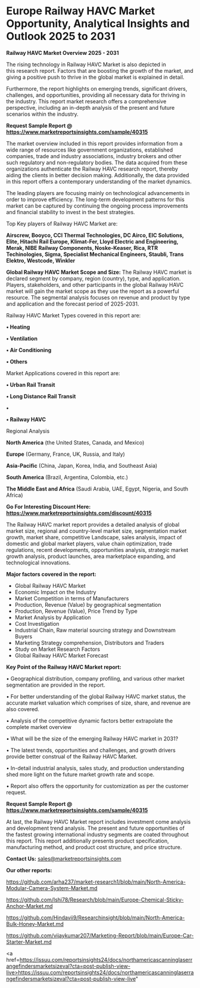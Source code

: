 # Europe Railway HAVC Market Opportunity, Analytical Insights and Outlook 2025 to 2031

<Strong> Railway HAVC Market Overview 2025 - 2031</strong>

The rising technology in Railway HAVC Market is also depicted in this research report. Factors that are boosting the growth of the market, and giving a positive push to thrive in the global market is explained in detail.

Furthermore, the report highlights on emerging trends, significant drivers, challenges, and opportunities, providing all necessary data for thriving in the industry. This report market research offers a comprehensive perspective, including an in-depth analysis of the present and future scenarios within the industry.

<strong>Request Sample Report @ <a href=https://www.marketreportsinsights.com/sample/40315>https://www.marketreportsinsights.com/sample/40315</a></strong>

The market overview included in this report provides information from a wide range of resources like government organizations, established companies, trade and industry associations, industry brokers and other such regulatory and non-regulatory bodies. The data acquired from these organizations authenticate the Railway HAVC research report, thereby aiding the clients in better decision making. Additionally, the data provided in this report offers a contemporary understanding of the market dynamics.

The leading players are focusing mainly on technological advancements in order to improve efficiency. The long-term development patterns for this market can be captured by continuing the ongoing process improvements and financial stability to invest in the best strategies.

Top Key players of Railway HAVC Market are:

<strong>Airscrew, Booyco, CCI Thermal Technologies, DC Airco, EIC Solutions, Elite, Hitachi Rail Europe, Klimat-Fer, Lloyd Electric and Engineering, Merak, NIBE Railway Components, Noske-Keaser, Rica, RTR Techinologies, Sigma, Specialist Mechanical Engineers, Staubli, Trans Elektro, Westcode, Winkler</strong>

<strong><b>Global Railway HAVC Market Scope and Size:</b></strong>
The Railway HAVC market is declared segment by company, region (country), type, and application. Players, stakeholders, and other participants in the global Railway HAVC market will gain the market scope as they use the report as a powerful resource. The segmental analysis focuses on revenue and product by type and application and the forecast period of 2025-2031.

Railway HAVC Market Types covered in this report are:

<strong>•  Heating

•  Ventilation

•  Air Conditioning

•  Others</strong>

Market Applications covered in this report are:

<strong>•  Urban Rail Transit

•  Long Distance Rail Transit

•  

•  Railway HAVC</strong> 

Regional Analysis

<strong>North America</strong> (the United States, Canada, and Mexico)

<strong>Europe</strong> (Germany, France, UK, Russia, and Italy)

<strong>Asia-Pacific</strong> (China, Japan, Korea, India, and Southeast Asia)

<strong>South America</strong> (Brazil, Argentina, Colombia, etc.)

<strong>The Middle East and Africa</strong> (Saudi Arabia, UAE, Egypt, Nigeria, and South Africa)

<strong>Go For Interesting Discount Here: <a href=https://www.marketreportsinsights.com/discount/40315>https://www.marketreportsinsights.com/discount/40315</a></strong>

The Railway HAVC market report provides a detailed analysis of global market size, regional and country-level market size, segmentation market growth, market share, competitive Landscape, sales analysis, impact of domestic and global market players, value chain optimization, trade regulations, recent developments, opportunities analysis, strategic market growth analysis, product launches, area marketplace expanding, and technological innovations.

<strong><b>Major factors covered in the report:</b></strong>
<ul>
  <li>Global Railway HAVC Market </li>
  <li>Economic Impact on the Industry</li>
  <li>Market Competition in terms of Manufacturers</li>
  <li>Production, Revenue (Value) by geographical segmentation</li>
  <li>Production, Revenue (Value), Price Trend by Type</li>
  <li>Market Analysis by Application</li>
  <li>Cost Investigation</li>
  <li>Industrial Chain, Raw material sourcing strategy and Downstream Buyers</li>
  <li>Marketing Strategy comprehension, Distributors and Traders</li>
  <li>Study on Market Research Factors</li>
  <li>Global Railway HAVC Market Forecast</li>
</ul>

<strong><b>Key Point of the Railway HAVC Market report:</b></strong>

• Geographical distribution, company profiling, and various other market segmentation are provided in the report.

• For better understanding of the global Railway HAVC market status, the accurate market valuation which comprises of size, share, and revenue are also covered.

• Analysis of the competitive dynamic factors better extrapolate the complete market overview

• What will be the size of the emerging Railway HAVC market in 2031?

• The latest trends, opportunities and challenges, and growth drivers provide better construal of the Railway HAVC Market.

• In-detail industrial analysis, sales study, and production understanding shed more light on the future market growth rate and scope.

• Report also offers the opportunity for customization as per the customer request.

<strong>Request Sample Report @ <a href=https://www.marketreportsinsights.com/sample/40315>https://www.marketreportsinsights.com/sample/40315</a></strong>

At last, the Railway HAVC Market report includes investment come analysis and development trend analysis. The present and future opportunities of the fastest growing international industry segments are coated throughout this report. This report additionally presents product specification, manufacturing method, and product cost structure, and price structure.

<strong>Contact Us:</strong>
sales@marketreportsinsights.com

<strong>Our other reports:</strong>

<a href=https://github.com/arha237/market-research1/blob/main/North-America-Modular-Camera-System-Market.md>https://github.com/arha237/market-research1/blob/main/North-America-Modular-Camera-System-Market.md</a>

<a href=https://github.com/Ishi78/Research/blob/main/Europe-Chemical-Sticky-Anchor-Market.md>https://github.com/Ishi78/Research/blob/main/Europe-Chemical-Sticky-Anchor-Market.md</a>

<a href=https://github.com/Hindavii9/Researchinsight/blob/main/North-America-Bulk-Honey-Market.md>https://github.com/Hindavii9/Researchinsight/blob/main/North-America-Bulk-Honey-Market.md</a>

<a href=https://github.com/vijaykumar207/Marketing-Report/blob/main/Europe-Car-Starter-Market.md>https://github.com/vijaykumar207/Marketing-Report/blob/main/Europe-Car-Starter-Market.md</a>

<a href=https://issuu.com/reportsinsights24/docs/northamericascanninglaserrangefindersmarketsizeval?cta=post-publish-view-live>https://issuu.com/reportsinsights24/docs/northamericascanninglaserrangefindersmarketsizeval?cta=post-publish-view-live</a>"
